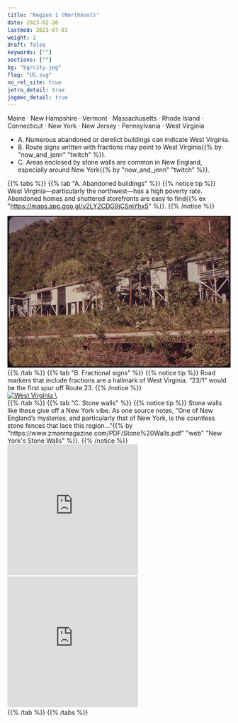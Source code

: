 ```yaml
---
title: "Region 1 (Northeast)"
date: 2023-02-26
lastmod: 2023-07-01
weight: 2
draft: false
keywords: [""]
sections: [""]
bg: "bg/city.jpg"
flag: "US.svg"
no_rel_site: true
jetro_detail: true
jogmec_detail: true
---
```



<div class="main-desciption country-description">
    Maine · New Hampshire · Vermont · Massachusetts · Rhode Island · Connecticut · New York · New Jersey · Pennsylvania · West Virginia
</div>

<div class="main-desciption country-description">
    <ul class="rule-list">
        <li>A. Numerous abandoned or derelict buildings can indicate West Virginia.</li>
        <li>B. Route signs written with fractions may point to West Virginia{{% by "now_and_jenn" "twitch" %}}.</li>
        <li>C. Areas enclosed by stone walls are common in New England, especially around New York{{% by "now_and_jenn" "twitch" %}}.</li>
    </ul>
</div>

{{% tabs %}}
{{% tab "A. Abandoned buildings" %}}
{{% notice tip %}}
West Virginia—particularly the northwest—has a high poverty rate. Abandoned homes and shuttered storefronts are easy to find{{% ex "https://maps.app.goo.gl/v2LY2CDG9jCSmYhx5" %}}.
{{% /notice %}}
<div class="googlemap-if">
<img src="this_housing_in_smithers_0.jpg">
</div>
{{% /tab %}}
{{% tab "B. Fractional signs" %}}
{{% notice tip %}}
Road markers that include fractions are a hallmark of West Virginia. “23/1” would be the first spur off Route 23.
{{% /notice %}}
<div class="googlemap-if">
<a data-flickr-embed="true" href="https://www.flickr.com/photos/andrew-turnbull/5904974507/" title="West Virginia \"fractional\" county highway"><img src="https://live.staticflickr.com/5236/5904974507_889fd667ff_b.jpg" width="90%" alt="West Virginia \"fractional\" county highway"/></a><script async src="//embedr.flickr.com/assets/client-code.js" charset="utf-8"></script>
</div>
{{% /tab %}}
{{% tab "C. Stone walls" %}}
{{% notice tip %}}
Stone walls like these give off a New York vibe. As one source notes, “One of New England’s mysteries, and particularly that of New York, is the countless stone fences that lace this region...”{{% by "https://www.zmanmagazine.com/PDF/Stone%20Walls.pdf" "web" "New York's Stone Walls" %}}.
{{% /notice %}}

<div class="googlemap-if">
<iframe src="https://www.google.com/maps/embed?pb=!4v1682682588644!6m8!1m7!1sU9I82vccl0iX_k7WeYRI3g!2m2!1d41.02449166162386!2d-73.66939756248422!3f338.45132945054974!4f-17.650546502736688!5f0.7820865974627469" width="295" height="295" style="border:0;" allowfullscreen="" loading="lazy" referrerpolicy="no-referrer-when-downgrade"></iframe>
<iframe src="https://www.google.com/maps/embed?pb=!4v1682728888664!6m8!1m7!1s0op6T9Mb4_gOR8hDwPQcwg!2m2!1d40.89240924986107!2d-73.89840863555615!3f336.4086403830955!4f-15.46467899916857!5f1.7423236802170217" width="295" height="295" style="border:0;" allowfullscreen="" loading="lazy" referrerpolicy="no-referrer-when-downgrade"></iframe>
</div>
{{% /tab %}}
{{% /tabs %}}

